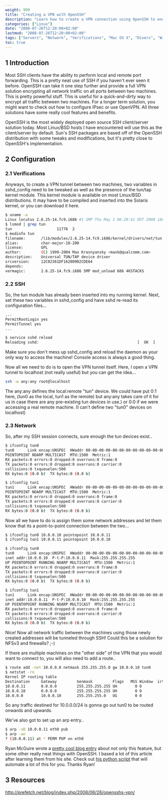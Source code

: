 ```yaml
---
weight: 999
title: "Creating a VPN with OpenSSH"
description: "Learn how to create a VPN connection using OpenSSH to encrypt all traffic between two machines."
categories: ["Linux"]
date: "2008-07-26T12:20:00+02:00"
lastmod: "2008-07-26T12:20:00+02:00"
tags: ["Servers", "Network", "Verifications", "Mac OS X", "Divers", "Windows"]
toc: true
---
```


## 1 Introduction

Most SSH clients have the ability to perform local and remote port forwarding. This is a pretty neat use of SSH if you haven't ever seen it before. OpenSSH can take it one step further and provide a full VPN solution encrypting all network traffic on all ports between two machines. This is pretty powerful stuff. This is useful for a quick-and-dirty way to encrypt all traffic between two machines. For a longer term solution, you might want to check out how to configure IPsec or use OpenVPN. All three solutions have some really cool features and benefits.

OpenSSH is the most widely deployed open source SSH client/server solution today. Most Linux/BSD hosts I have encountered will use this as the client/server by default. Sun's SSH packages are based off of the OpenSSH distribution with some tweaks and modifications, but it's pretty close to OpenSSH's implementation.

## 2 Configuration

### 2.1 Verifications

Anyways, to create a VPN tunnel between two machines, two variables in sshd_config need to be tweaked as well as the presence of the tun/tap kernel module. This kernel module is available on most Linux/BSD distributions. It may have to be compiled and inserted into the Solaris kernel, or you can download it here.

```bash
$ uname -a
Linux locutus 2.6.25-14.fc9.i686 #1 SMP Thu May 1 06:28:41 EDT 2008 i686 i686 i386 GNU/Linux
$ lsmod | grep tun
tun                    11776  2
$ modinfo tun
filename:       /lib/modules/2.6.25-14.fc9.i686/kernel/drivers/net/tun.ko
alias:          char-major-10-200
license:        GPL
author:         (C) 1999-2004 Max Krasnyansky <maxk@qualcomm.com>
description:    Universal TUN/TAP device driver
srcversion:     12C02361DF16200902CDE64
depends:
vermagic:       2.6.25-14.fc9.i686 SMP mod_unload 686 4KSTACKS
```

### 2.2 SSH

So, the tun module has already been inserted into my running kernel. Next, set these two variables in sshd_config and have sshd re-read its configuration files…

```bash
...
PermitRootLogin yes
PermitTunnel yes
...
```

```bash
$ service sshd reload
Reloading sshd:                                            [  OK  ]
```

Make sure you don't mess up sshd_config and reload the daemon as your only way to access the machine! Console access is always a good thing.

Now all we need to do is to open the VPN tunnel itself. Here, I open a VPN tunnel to localhost (not really useful) but you can get the idea…

```bash
ssh -w any:any root@localhost
```

The any:any defines the local:remote "tun" device. We could have put 0:1 here, (tun0 as the local, tun1 as the remote) but any:any takes care of it for us in case there are any pre-existing tun devices in use.) or 0:0 if we were accessing a real remote machine. (I can't define two "tun0" devices on localhost)

### 2.3 Network

So, after my SSH session connects, sure enough the tun devices exist..

```bash
$ ifconfig tun0
tun0      Link encap:UNSPEC  HWaddr 00-00-00-00-00-00-00-00-00-00-00-00-00-00-00-00
POINTOPOINT NOARP MULTICAST  MTU:1500  Metric:1
RX packets:0 errors:0 dropped:0 overruns:0 frame:0
TX packets:0 errors:0 dropped:0 overruns:0 carrier:0
collisions:0 txqueuelen:500
RX bytes:0 (0.0 b)  TX bytes:0 (0.0 b)

$ ifconfig tun1
tun1      Link encap:UNSPEC  HWaddr 00-00-00-00-00-00-00-00-00-00-00-00-00-00-00-00
POINTOPOINT NOARP MULTICAST  MTU:1500  Metric:1
RX packets:0 errors:0 dropped:0 overruns:0 frame:0
TX packets:0 errors:0 dropped:0 overruns:0 carrier:0
collisions:0 txqueuelen:500
RX bytes:0 (0.0 b)  TX bytes:0 (0.0 b)
```

Now all we have to do is assign them some network addresses and let them know that its a point-to-point connection between the two…

```bash
$ ifconfig tun0 10.0.0.10 pointopoint 10.0.0.11
$ ifconfig tun1 10.0.0.11 pointopoint 10.0.0.10

$ ifconfig tun0
tun0      Link encap:UNSPEC  HWaddr 00-00-00-00-00-00-00-00-00-00-00-00-00-00-00-00
inet addr:10.0.0.10  P-t-P:10.0.0.11  Mask:255.255.255.255
UP POINTOPOINT RUNNING NOARP MULTICAST  MTU:1500  Metric:1
RX packets:0 errors:0 dropped:0 overruns:0 frame:0
TX packets:0 errors:0 dropped:0 overruns:0 carrier:0
collisions:0 txqueuelen:500
RX bytes:0 (0.0 b)  TX bytes:0 (0.0 b)

$ ifconfig tun1
tun1      Link encap:UNSPEC  HWaddr 00-00-00-00-00-00-00-00-00-00-00-00-00-00-00-00
inet addr:10.0.0.11  P-t-P:10.0.0.10  Mask:255.255.255.255
UP POINTOPOINT RUNNING NOARP MULTICAST  MTU:1500  Metric:1
RX packets:0 errors:0 dropped:0 overruns:0 frame:0
TX packets:0 errors:0 dropped:0 overruns:0 carrier:0
collisions:0 txqueuelen:500
RX bytes:0 (0.0 b)  TX bytes:0 (0.0 b)
```

Nice! Now all network traffic between the machines using those newly created addresses will be tunneled through SSH! Could this be a solution for NFSv3 and firewalls? ;-)

If there are multiple machines on the "other side" of the VPN that you would want to connect to, you will also need to add a route..

```bash
$ route add -net 10.0.0.0 netmask 255.255.255.0 gw 10.0.0.10 tun0
$ netstat -rn
Kernel IP routing table
Destination     Gateway         Genmask         Flags   MSS Window  irtt Iface
10.0.0.11       0.0.0.0         255.255.255.255 UH        0 0          0 tun0
10.0.0.10       0.0.0.0         255.255.255.255 UH        0 0          0 tun1
10.0.0.0        10.0.0.10       255.255.255.0   UG        0 0          0 tun0
```

So any traffic destined for 10.0.0.0/24 is gonna go out tun0 to be routed onwards and upwards.

We've also got to set up an arp entry..

```bash
$ arp -sD 10.0.0.11 eth0 pub
$ arp -an
? (10.0.0.11) at * PERM PUP on eth0
```

Ryan McGuire wrote a [pretty cool blog entry](https://wiki.enigmacurry.com/OpenSSH) about not only this feature, but some other really neat things with OpenSSH. I based a lot of this article after learning them from his site. Check out [his python script](https://www.enigmacurry.com/blog-post-files/vpn-up.py) that will automate a lot of this for you. Thanks Ryan!

## 3 Resources

http://prefetch.net/blog/index.php/2008/06/26/opensshs-vpn/
